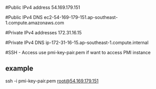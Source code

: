 #Public IPv4 address
 54.169.179.151

#Public IPv4 DNS
 ec2-54-169-179-151.ap-southeast-1.compute.amazonaws.com

#Private IPv4 addresses
 172.31.16.15

#Private IPv4 DNS
 ip-172-31-16-15.ap-southeast-1.compute.internal


#SSH - Access
use pmi-key-pair.pem if want to access PMI instance
## example
ssh -i pmi-key-pair.pem root@54.169.179.151
